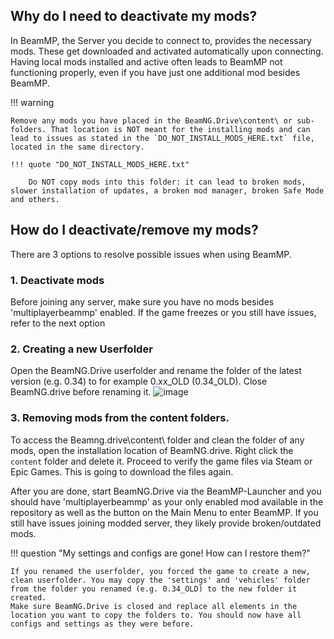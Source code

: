 ## Why do I need to deactivate my mods?

In BeamMP, the Server you decide to connect to, provides the necessary mods. These get downloaded and activated automatically upon connecting.
Having local mods installed and active often leads to BeamMP not functioning properly, even if you have just one additional mod besides BeamMP.

!!! warning

    Remove any mods you have placed in the BeamNG.Drive\content\ or sub-folders. That location is NOT meant for the installing mods and can lead to issues as stated in the `DO_NOT_INSTALL_MODS_HERE.txt` file, located in the same directory.

    !!! quote "DO_NOT_INSTALL_MODS_HERE.txt"
    
        Do NOT copy mods into this folder: it can lead to broken mods, slower installation of updates, a broken mod manager, broken Safe Mode and others.
        

## How do I deactivate/remove my mods?

There are 3 options to resolve possible issues when using BeamMP.

### 1. Deactivate mods 
Before joining any server, make sure you have no mods besides 'multiplayerbeammp' enabled.
If the game freezes or you still have issues, refer to the next option

### 2. Creating a new Userfolder
Open the BeamNG.Drive userfolder and rename the folder of the latest version (e.g. 0.34) to for example 0.xx_OLD (0.34_OLD). Close BeamNG.drive before renaming it.
![image](https://github.com/user-attachments/assets/377166df-6796-4eb1-bbec-3cfcfd95cd03)

### 3. Removing mods from the content folders.
To access the Beamng.drive\content\ folder and clean the folder of any mods, open the installation location of BeamNG.drive.
Right click the `content` folder and delete it. Proceed to verify the game files via Steam or Epic Games. This is going to download the files again.

After you are done, start BeamNG.Drive via the BeamMP-Launcher and you should have 'multiplayerbeammp' as your only enabled mod available in the repository as well as the button on the Main Menu to enter BeamMP.
If you still have issues joining modded server, they likely provide broken/outdated mods.

!!! question "My settings and configs are gone! How can I restore them?"

    If you renamed the userfolder, you forced the game to create a new, clean userfolder. You may copy the 'settings' and 'vehicles' folder from the folder you renamed (e.g. 0.34_OLD) to the new folder it created.
    Make sure BeamNG.Drive is closed and replace all elements in the location you want to copy the folders to. You should now have all configs and settings as they were before.
